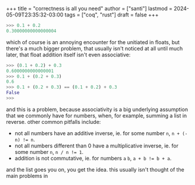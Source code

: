 +++
title = "correctness is all you need"
author = ["santi"]
lastmod = 2024-05-09T23:35:32-03:00
tags = ["coq", "rust"]
draft = false
+++

```python
>>> 0.1 + 0.2
0.30000000000000004
```

which of course is an annoying encounter for the unitiated in floats, but there's a much bigger problem, that usually isn't noticed at all until much later, that float addition itself isn't even associative:

```python
>>> (0.1 + 0.2) + 0.3
0.6000000000000001
>>> 0.1 + (0.2 + 0.3)
0.6
>>> 0.1 + (0.2 + 0.3) == (0.1 + 0.2) + 0.3
False
>>>
```

and this is a problem, because associativity is a big underlying assumption that we commonly have for numbers, when, for example, summing a list in reverse. other common pitfalls include:

-   not all numbers have an additive inverse, ie. for some number `n`, `n + (-n) != n`.
-   not all numbers different than 0 have a multiplicative inverse, ie. for some number `n`, `n / n != 1`.
-   addition is not commutative, ie. for numbers `a` `b`, `a + b != b + a`.

and the list goes you on, you get the idea. this usually isn't thought of the main problems in
